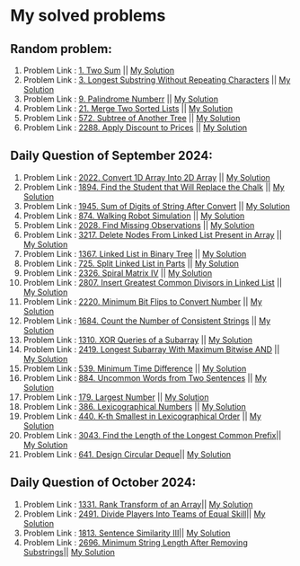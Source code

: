 
#  My solved problems

## Random problem:
1. Problem Link : [1. Two Sum](https://leetcode.com/problems/two-sum/description/) || [My Solution](https://github.com/sams52s/problem_solving/blob/main/LeetCode_problems_solution/src/javaProblemsSolution/random/TwoSum.java)
2. Problem Link : [3. Longest Substring Without Repeating Characters](https://leetcode.com/problems/longest-substring-without-repeating-characters/) || [My Solution](https://github.com/sams52s/problem_solving/blob/main/LeetCode_problems_solution/src/javaProblemsSolution/random/LongestSubstringWithoutRepeatingCharacters.java)
3. Problem Link : [9. Palindrome Numberr](https://leetcode.com/problems/palindrome-number/description/) || [My Solution](https://github.com/sams52s/problem_solving/blob/main/LeetCode_problems_solution/src/javaProblemsSolution/random/palindromeNumber.java)
4. Problem Link : [21. Merge Two Sorted Lists](https://leetcode.com/problems/merge-two-sorted-lists/description/) || [My Solution](https://github.com/sams52s/problem_solving/blob/main/LeetCode_problems_solution/src/javaProblemsSolution/random/Merge%20Two%20Sorted%20Lists.md)
5. Problem Link : [572. Subtree of Another Tree](https://leetcode.com/problems/subtree-of-another-tree/description/) || [My Solution](https://github.com/sams52s/problem_solving/blob/main/LeetCode_problems_solution/src/javaProblemsSolution/random/SubtreeOfAnotherTree.java)
6. Problem Link : [2288. Apply Discount to Prices](https://leetcode.com/problems/apply-discount-to-prices/description/) || [My Solution](https://github.com/sams52s/problem_solving/blob/main/LeetCode_problems_solution/src/javaProblemsSolution/random/DiscountToPrices.java)

## Daily Question of September 2024:
1. Problem Link : [2022. Convert 1D Array Into 2D Array](https://leetcode.com/problems/convert-1d-array-into-2d-array/description/?envType=daily-question&envId=2024-09-01) || [My Solution](https://github.com/sams52s/problem_solving/blob/main/LeetCode_problems_solution/src/javaProblemsSolution/september/convert1DArrayTo2DArray.java)
2. Problem Link : [1894. Find the Student that Will Replace the Chalk](https://leetcode.com/problems/find-the-student-that-will-replace-the-chalk/description/?envType=daily-question&envId=2024-09-02) || [My Solution](https://github.com/sams52s/problem_solving/blob/main/LeetCode_problems_solution/src/javaProblemsSolution/september/findTheStudent.java)
3. Problem Link : [1945. Sum of Digits of String After Convert](https://leetcode.com/problems/sum-of-digits-of-string-after-convert/description/?envType=daily-question&envId=2024-09-03) || [My Solution](https://github.com/sams52s/problem_solving/blob/main/LeetCode_problems_solution/src/javaProblemsSolution/september/SumOfDigitsOfStringAfterConvert.java)
4. Problem Link : [874. Walking Robot Simulation](https://leetcode.com/problems/walking-robot-simulation/?envType=daily-question&envId=2024-09-04) || [My Solution](https://github.com/sams52s/problem_solving/blob/main/LeetCode_problems_solution/src/javaProblemsSolution/september/walkingRobotSimulation.java)
5. Problem Link : [2028. Find Missing Observations](https://leetcode.com/problems/find-missing-observations/description/?envType=daily-question&envId=2024-09-05) || [My Solution](https://github.com/sams52s/problem_solving/blob/main/LeetCode_problems_solution/src/javaProblemsSolution/september/findMissingObservations.java)
6. Problem Link : [3217. Delete Nodes From Linked List Present in Array](https://leetcode.com/problems/delete-nodes-from-linked-list-present-in-array/description/?envType=daily-question&envId=2024-09-06) || [My Solution](https://github.com/sams52s/problem_solving/blob/main/LeetCode_problems_solution/src/javaProblemsSolution/september/deleteNodeFromLinkList.java)
7. Problem Link : [1367. Linked List in Binary Tree](https://leetcode.com/problems/linked-list-in-binary-tree/description/?envType=daily-question&envId=2024-09-07) || [My Solution](https://github.com/sams52s/problem_solving/blob/main/LeetCode_problems_solution/src/javaProblemsSolution/september/LinkedListinBinaryTree.java)
8. Problem Link : [725. Split Linked List in Parts](https://leetcode.com/problems/split-linked-list-in-parts/description/?envType=daily-question&envId=2024-09-08) || [My Solution](https://github.com/sams52s/problem_solving/blob/main/LeetCode_problems_solution/src/javaProblemsSolution/september/SplitLinkedListInParts.java)
9. Problem Link : [2326. Spiral Matrix IV](https://leetcode.com/problems/spiral-matrix-iv/description/?envType=daily-question&envId=2024-09-09) || [My Solution](https://github.com/sams52s/problem_solving/blob/main/LeetCode_problems_solution/src/javaProblemsSolution/september/SpringMatrixIV.java)
10. Problem Link : [2807. Insert Greatest Common Divisors in Linked List](https://leetcode.com/problems/insert-greatest-common-divisors-in-linked-list/?envType=daily-question&envId=2024-09-10) || [My Solution](https://github.com/sams52s/problem_solving/blob/main/LeetCode_problems_solution/src/javaProblemsSolution/september/GreatestCommonDivisors.java)
11. Problem Link : [2220. Minimum Bit Flips to Convert Number](https://leetcode.com/problems/minimum-bit-flips-to-convert-number/description/?envType=daily-question&envId=2024-09-11) || [My Solution](https://github.com/sams52s/problem_solving/blob/main/LeetCode_problems_solution/src/javaProblemsSolution/september/javaProblemsSolution.september.MinimumBitFlips.java)
12. Problem Link : [1684. Count the Number of Consistent Strings](https://leetcode.com/problems/count-the-number-of-consistent-strings/description/?envType=daily-question&envId=2024-09-12) || [My Solution](https://github.com/sams52s/problem_solving/blob/main/LeetCode_problems_solution/src/javaProblemsSolution/september/CountTheNumberOfConsistentStrings.java)
13. Problem Link : [1310. XOR Queries of a Subarray](https://leetcode.com/problems/xor-queries-of-a-subarray/description/?envType=daily-question&envId=2024-09-13) || [My Solution](https://github.com/sams52s/problem_solving/blob/main/LeetCode_problems_solution/src/javaProblemsSolution/september/XORQueriesOfASubarray.java)
14. Problem Link : [2419. Longest Subarray With Maximum Bitwise AND](https://leetcode.com/problems/longest-subarray-with-maximum-bitwise-and/description/?envType=daily-question&envId=2024-09-14) || [My Solution](https://github.com/sams52s/problem_solving/blob/main/LeetCode_problems_solution/src/javaProblemsSolution/september/LongestSubarray.java)
15. Problem Link : [539. Minimum Time Difference](https://leetcode.com/problems/minimum-time-difference/description/?envType=daily-question&envId=2024-09-16) || [My Solution](https://github.com/sams52s/problem_solving/blob/main/LeetCode_problems_solution/src/javaProblemsSolution/MinimumTimeDifference.java)
16. Problem Link : [884. Uncommon Words from Two Sentences](https://leetcode.com/problems/uncommon-words-from-two-sentences/description/?envType=daily-question&envId=2024-09-17) || [My Solution](https://github.com/sams52s/problem_solving/blob/main/LeetCode_problems_solution/src/javaProblemsSolution/september/UncommonFromSentences.java)
17. Problem Link : [179. Largest Number](https://leetcode.com/problems/largest-number/description/?envType=daily-question&envId=2024-09-18) || [My Solution](https://github.com/sams52s/problem_solving/blob/main/LeetCode_problems_solution/src/javaProblemsSolution/september/LargestNumber.java)
18. Problem Link : [386. Lexicographical Numbers](https://leetcode.com/problems/lexicographical-numbers/description/?envType=daily-question&envId=2024-09-21) || [My Solution](https://github.com/sams52s/problem_solving/blob/main/LeetCode_problems_solution/src/javaProblemsSolution/september/LexicographicalNumbers.java)
19. Problem Link : [440. K-th Smallest in Lexicographical Order](https://leetcode.com/problems/k-th-smallest-in-lexicographical-order/description/) || [My Solution](https://github.com/sams52s/problem_solving/blob/main/LeetCode_problems_solution/src/javaProblemsSolution/september/KthSmallestinLexicographicalOrder.java)
20. Problem Link : [3043. Find the Length of the Longest Common Prefix](https://leetcode.com/problems/find-the-length-of-the-longest-common-prefix/description/?envType=daily-question&envId=2024-09-24)|| [My Solution](https://github.com/sams52s/problem_solving/blob/main/LeetCode_problems_solution/src/javaProblemsSolution/september/javaProblemsSolution.september.LongestCommonPrefix.java)
21. Problem Link : [641. Design Circular Deque](https://leetcode.com/problems/design-circular-deque/description/?envType=daily-question&envId=2024-09-28)|| [My Solution](https://github.com/sams52s/problem_solving/blob/main/LeetCode_problems_solution/src/javaProblemsSolution/september/javaProblemsSolution.september.DesignCircularDeque.java)
    
## Daily Question of October 2024:
1. Problem Link : [1331. Rank Transform of an Array](https://leetcode.com/problems/rank-transform-of-an-array/description/?envType=daily-question&envId=2024-10-02)|| [My Solution](https://github.com/sams52s/problem_solving/blob/main/LeetCode_problems_solution/src/javaProblemsSolution/october/javaProblemsSolution.october.RankTransformofanArray.java)
2. Problem Link : [2491. Divide Players Into Teams of Equal Skill](https://leetcode.com/problems/divide-players-into-teams-of-equal-skill/description/?envType=daily-question&envId=2024-10-04)|| [My Solution](https://github.com/sams52s/problem_solving/blob/main/LeetCode_problems_solution/src/javaProblemsSolution/october/javaProblemsSolution.october.DividePlayersIntoTeamsofEqualSkill.java)
3. Problem Link : [1813. Sentence Similarity III](https://leetcode.com/problems/sentence-similarity-iii/?envType=daily-question&envId=2024-10-06)|| [My Solution](https://github.com/sams52s/problem_solving/blob/main/LeetCode_problems_solution/src/javaProblemsSolution/october/javaProblemsSolution.october.SentenceSimilarityIII.java)
4. Problem Link : [2696. Minimum String Length After Removing Substrings](https://leetcode.com/problems/minimum-string-length-after-removing-substrings/?envType=daily-question&envId=2024-10-07)|| [My Solution](https://github.com/sams52s/problem_solving/blob/main/LeetCode_problems_solution/src/javaProblemsSolution/october/MinimumStringLengthAfterRemovingSubstrings.java)

